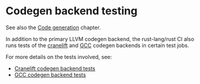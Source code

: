 # Codegen backend testing

See also the [Code generation](../../../src/backend/codegen.md) chapter.

In addition to the primary LLVM codegen backend, the rust-lang/rust CI also runs tests of the [cranelift][cg_clif] and [GCC][cg_gcc] codegen backends in certain test jobs.

For more details on the tests involved, see:

- [Cranelift codegen backend tests](./cg_clif.md)
- [GCC codegen backend tests](./cg_gcc.md)

[cg_clif]: https://github.com/rust-lang/rustc_codegen_cranelift
[cg_gcc]: https://github.com/rust-lang/rustc_codegen_gcc
